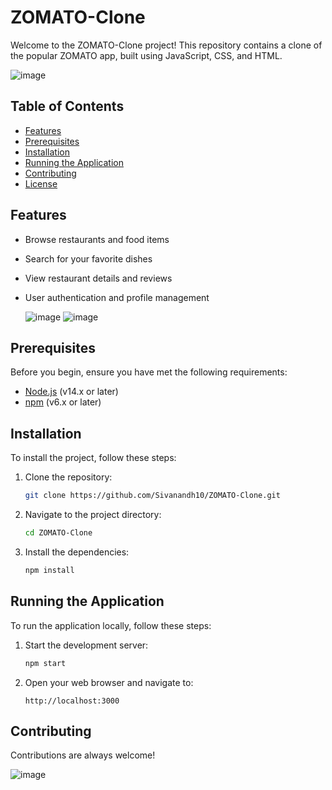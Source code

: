# ZOMATO-Clone

Welcome to the ZOMATO-Clone project! This repository contains a clone of the popular ZOMATO app, built using JavaScript, CSS, and HTML.


![image](https://github.com/user-attachments/assets/8b89e577-566c-4617-8314-8311eaf54984)


## Table of Contents

- [Features](#features)
- [Prerequisites](#prerequisites)
- [Installation](#installation)
- [Running the Application](#running-the-application)
- [Contributing](#contributing)
- [License](#license)

## Features

- Browse restaurants and food items
- Search for your favorite dishes
- View restaurant details and reviews
- User authentication and profile management

  ![image](https://github.com/user-attachments/assets/b321b829-2ac6-4b56-8e45-01dbfb896415)
  ![image](https://github.com/user-attachments/assets/9776ae7f-5017-4142-85b6-72b78cade87d)



## Prerequisites

Before you begin, ensure you have met the following requirements:

- [Node.js](https://nodejs.org/en/) (v14.x or later)
- [npm](https://www.npmjs.com/) (v6.x or later)

## Installation

To install the project, follow these steps:

1. Clone the repository:
   ```bash
   git clone https://github.com/Sivanandh10/ZOMATO-Clone.git
   ```

2. Navigate to the project directory:
   ```bash
   cd ZOMATO-Clone
   ```

3. Install the dependencies:
   ```bash
   npm install
   ```

## Running the Application

To run the application locally, follow these steps:

1. Start the development server:
   ```bash
   npm start
   ```

2. Open your web browser and navigate to:
   ```
   http://localhost:3000
   ```

## Contributing

Contributions are always welcome!

![image](https://github.com/user-attachments/assets/3a203ecd-1825-4bf3-b21b-eb80b97b241f)
